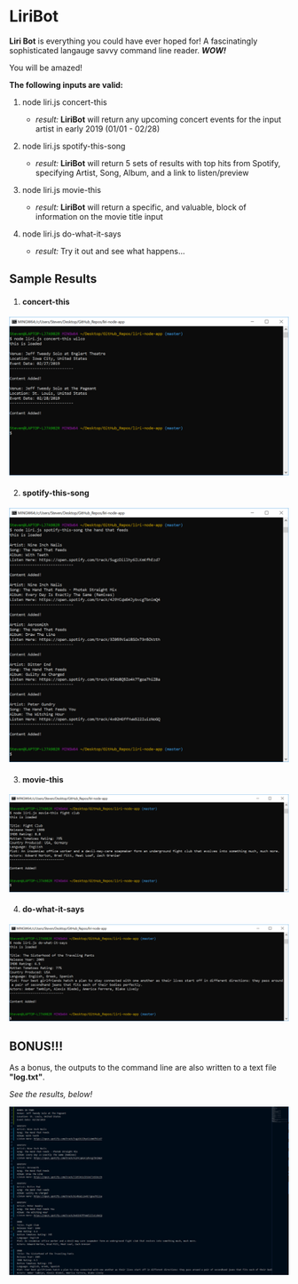 # LiriBot

**Liri Bot** is everything you could have ever hoped for! A fascinatingly sophisticated langauge savvy command line reader. _**WOW!**_

You will be amazed!


**The following inputs are valid:**
1. node liri.js concert-this **<ARTIST NAME>**
    - *result:* **LiriBot** will return any upcoming concert events for the input artist in early 2019 (01/01 - 02/28)

2. node liri.js spotify-this-song **<ARTIST NAME>**
    - *result:* **LiriBot** will return 5 sets of results with top hits from Spotify, specifying Artist, Song, Album, and a link to listen/preview

3. node liri.js movie-this **<MOVIE TITLE>**
    - *result:* **LiriBot** will return a specific, and valuable, block of information on the movie title input

4. node liri.js do-what-it-says
    - *result:* Try it out and see what happens...


## Sample Results

1. #### concert-this
![concert-this](/images/concert-this.png)

2. #### spotify-this-song
![spotify-this-song](/images/spotify-this-song.png)

3. #### movie-this
![movie-this](/images/movie-this.png)

4. #### do-what-it-says
![do-what-it-says](/images/do-what-it-says.png)


## BONUS!!!

As a bonus, the outputs to the command line are also written to a text file **"log.txt"**.

*See the results, below!*

![logText](/images/logText.png)
